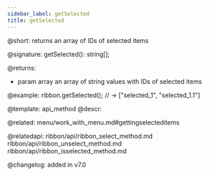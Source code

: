 ```yaml
---
sidebar_label: getSelected
title: getSelected
---          
```


@short: returns an array of IDs of selected items

@signature: getSelected(): string[];

@returns:
- param     array    an array of string values with IDs of selected items

@example:
ribbon.getSelected(); // -> ["selected_1", "selected_1.1"]


@template: api_method
@descr:

@related: menu/work_with_menu.md#gettingselecteditems

@relatedapi:
ribbon/api/ribbon_select_method.md
ribbon/api/ribbon_unselect_method.md
ribbon/api/ribbon_isselected_method.md



@changelog:
added in v7.0

